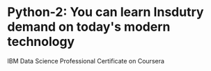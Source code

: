 # Python-2: You can learn Insdutry demand on today's modern technology
IBM Data Science Professional Certificate on Coursera 
